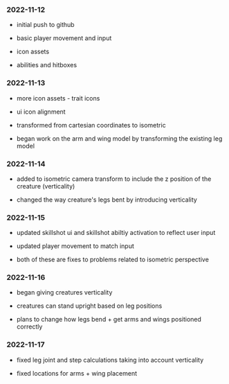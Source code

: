 ### 2022-11-12

* initial push to github

* basic player movement and input

* icon assets

* abilities and hitboxes

### 2022-11-13

* more icon assets - trait icons

* ui icon alignment

* transformed from cartesian coordinates to isometric

* began work on the arm and wing model by transforming the existing leg model

### 2022-11-14

* added to isometric camera transform to include the z position of the creature (verticality)

* changed the way creature's legs bent by introducing verticality

### 2022-11-15

* updated skillshot ui and skillshot abiltiy activation to reflect user input

* updated player movement to match input

* both of these are fixes to problems related to isometric perspective

### 2022-11-16

* began giving creatures verticality

* creatures can stand upright based on leg positions

* plans to change how legs bend + get arms and wings positioned correctly

### 2022-11-17

* fixed leg joint and step calculations taking into account verticality

* fixed locations for arms + wing placement
